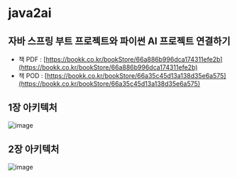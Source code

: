 # java2ai
## 자바 스프링 부트 프로젝트와 파이썬 AI 프로젝트 연결하기
* 책 PDF : [https://bookk.co.kr/bookStore/66a886b996dca174311efe2b](https://bookk.co.kr/bookStore/66a886b996dca174311efe2b)
* 책 POD : [https://bookk.co.kr/bookStore/66a35c45d13a138d35e6a575](https://bookk.co.kr/bookStore/66a35c45d13a138d35e6a575)

## 1장 아키텍처
![image](https://github.com/user-attachments/assets/13de44ac-236e-4989-9e5d-2acc0d91f3bb)



## 2장 아키텍처
![image](https://github.com/user-attachments/assets/2d392bb9-51af-4c37-8e87-4b55ec2a4bc5)

